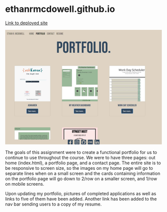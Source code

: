 # ethanrmcdowell.github.io

<a href="https://ethanrmcdowell.github.io">Link to deployed site</a>

<img src="Capture.JPG">

The goals of this assignment were to create a functional portfolio for us to continue to use throughout the course. We were to have three pages: out home (index.html), a portfolio page, and a contact page. The entire site is to be responsive to screen size, so the images on my home page will go to separate lines when on a small screen and the cards containing information on the portfolio page will go down to 2/row on a smaller screen, and 1/row on mobile screens.

Upon updating my portfolio, pictures of completed applications as well as links to five of them have been added. Another link has been added to the nav bar sending users to a copy of my resume.